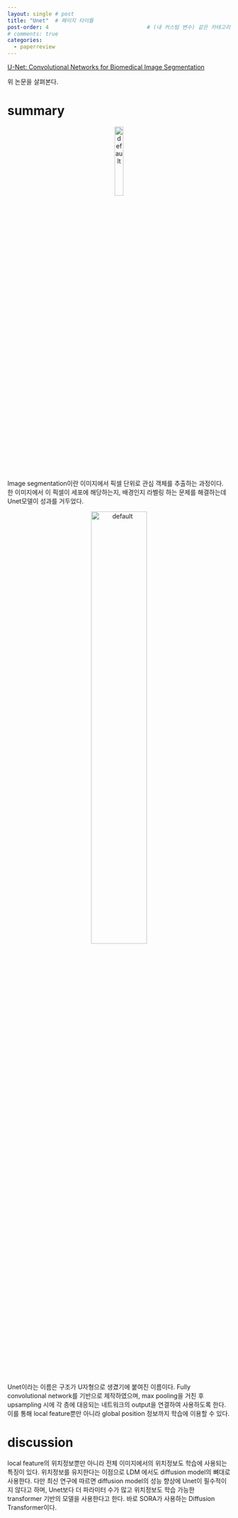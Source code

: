 ```yaml
---
layout: single # post
title: "Unet"  # 페이지 타이틀
post-order: 4                               # (내 커스텀 변수) 같은 카테고리 내 정렬 순서
# comments: true
categories:
  - paperreview
---
```


[U-Net: Convolutional Networks for Biomedical Image Segmentation][paperlink]

[paperlink]:https://arxiv.org/abs/1505.04597

위 논문을 살펴본다.

# summary

<p align="center">
  <img src="https://github.com/user-attachments/assets/ede53773-a6d2-4bd7-aeb4-e855ee249700" width="20%" height="20%" alt="default" />
</p>


Image segmentation이란 이미지에서 픽셀 단위로 관심 객체를 추출하는 과정이다.
한 이미지에서 이 픽셀이 세포에 해당하는지, 배경인지 라벨링 하는 문제를 해결하는데 Unet모델이 성과를 거두었다.

<p align="center">
  <img src="https://github.com/user-attachments/assets/d2892b12-fa5e-46b4-9855-ba39a0bd073f" width="50%" height="50%" alt="default" />
</p>

Unet이라는 이름은 구조가 U자형으로 생겼기에 붙여진 이름이다.
Fully convolutional network를 기반으로 제작하였으며, max pooling을 거친 후 upsampling 시에 각 층에 대응되는 네트워크의 output을 연결하여 사용하도록 한다.
이를 통해 local feature뿐만 아니라 global position 정보까지 학습에 이용할 수 있다.


# discussion

local feature의 위치정보뿐만 아니라 전체 이미지에서의 위치정보도 학습에 사용되는 특징이 있다.
위치정보를 유지한다는 이점으로 LDM 에서도 diffusion model의 뼈대로 사용한다.
다만 최신 연구에 따르면 diffusion model의 성능 향상에 Unet이 필수적이지 않다고 하며, Unet보다 더 파라미터 수가 많고 위치정보도 학습 가능한 transformer 기반의 모델을 사용한다고 한다.
바로 SORA가 사용하는 Diffusion Transformer이다.
